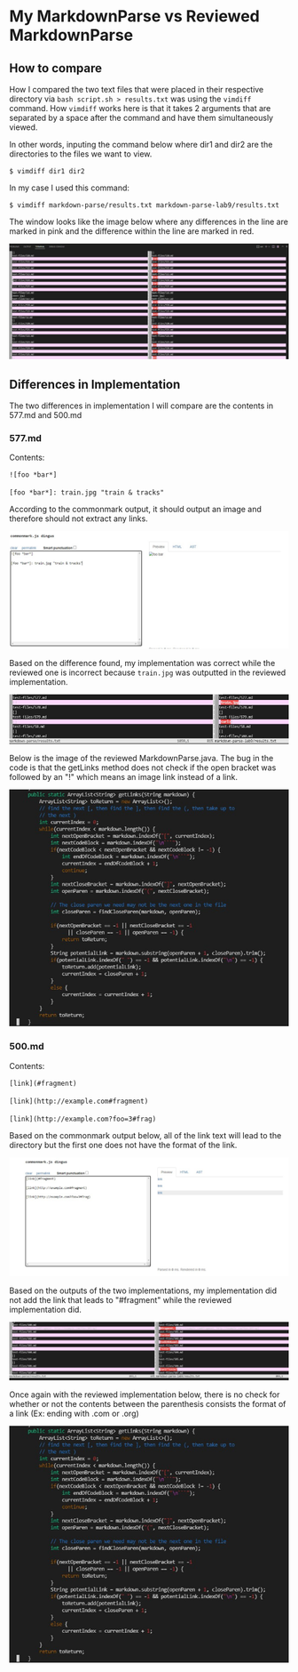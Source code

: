 # My MarkdownParse vs Reviewed MarkdownParse

## How to compare

How I compared the two text files that were placed in their respective directory via `bash script.sh > results.txt` was using the `vimdiff` command. How `vimdiff` works here is that it takes 2 arguments that are separated by a space after the command and have them simultaneously viewed. 

In other words, inputing the command below where dir1 and dir2 are the directories to the files we want to view.

```
$ vimdiff dir1 dir2
```

In my case I used this command:

```
$ vimdiff markdown-parse/results.txt markdown-parse-lab9/results.txt
```

The window looks like the image below where any differences in the line are marked in pink and the difference within the line are marked in red.

![Image](Images/vimDiff.jpg)

## Differences in Implementation

The two differences in implementation I will compare are the contents in 577.md and 500.md

### 577.md

Contents:

```
![foo *bar*]

[foo *bar*]: train.jpg "train & tracks"
```

According to the commonmark output, it should output an image and therefore should not extract any links.

![Image](Images/577.md.jpg)

Based on the difference found, my implementation was correct while the reviewed one is incorrect because `train.jpg` was outputted in the reviewed implementation.

![Image](Images/577diff.jpg)

Below is the image of the reviewed MarkdownParse.java. The bug in the code is that the getLinks method does not check if the open bracket was followed by an "!" which means an image link instead of a link.

![Image](Images/reviewedParse.jpg)

### 500.md

Contents:

```
[link](#fragment)

[link](http://example.com#fragment)

[link](http://example.com?foo=3#frag)
```

Based on the commonmark output below, all of the link text will lead to the directory but the first one does not have the format of the link.

![Image](Images/500md.jpg)

Based on the outputs of the two implementations, my implementation did not add the link that leads to "#fragment" while the reviewed implementation did.

![Image](Images/500diff.jpg)

Once again with the reviewed implementation below, there is no check for whether or not the contents between the parenthesis consists the format of a link (Ex: ending with .com or .org)

![Image](Images/reviewedParse.jpg)
